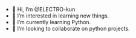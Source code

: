 - 👋 Hi, I’m @ELECTRO-kun
- 👀 I’m interested in learning new things.
- 🌱 I’m currently learning Python.
- 💞️ I’m looking to collaborate on python projects.


<!---
ELECTRO-kun/ELECTRO-kun is a ✨ special ✨ repository because its `README.md` (this file) appears on your GitHub profile.
You can click the Preview link to take a look at your changes.
--->
